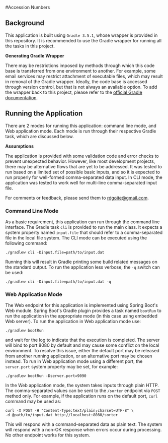 #Accession Numbers

## Background
This application is built using `Gradle 3.5.1`, whose wrapper is provided in this repository. It is recommended to use the Gradle wrapper for running all the tasks in this project.

**Generating Gradle Wrapper**

There may be restrictions imposed by methods through which this code base is transferred from one environment to another. For example, some email services may restrict attachment of executable files, which may result in removal of the Gradle wrapper. Ideally, the code base is accessed through version control, but that is not always an available option. To add the wrapper back to this project, please refer to the [official Gradle documentation][1].

## Running the Application

There are 2 modes for running this application: command line mode, and Web application mode. Each mode is run through their respective Gradle task, which are discussed below.

**Assumptions**

The application is provided with some validation code and error checks to prevent unexpected behavior. However, like most development projects, there may be alternative flows that are yet to be addressed. It was tested to run based on a limited set of possible basic inputs, and so it is expected to run properly for well-formed comma-separated data input. In CLI mode, the application was tested to work well for multi-line comma-separated input file.

For comments or feedback, please send them to [rdgoite@gmail.com][2].

### Command Line Mode

As a basic requirement, this application can run through the command line interface. The Gradle task `cli` is provided to run the main class. It expects a system property named `input.file` that should refer to a comma-separated file in the local file system. The CLI mode can be executed using the following command:

    ./gradlew cli -Dinput.file=path/to/input.dat
    
Running this will result in Gradle printing some build related messages on the standard output. To run the application less verbose, the `-q` switch can be used:

    ./gradlew cli -Dinput.file=path/to/input.dat -q

### Web Application Mode

The Web endpoint for this application is implemented using Spring Boot's Web module. Spring Boot's Gradle plugin provides a task named `bootRun` to run the application in the appropriate mode (in this case using embedded Web server). To run the application in Web application mode use:

    ./gradlew bootRun
    
and wait for the log to indicate that the execution is completed. The server will bind to port 8080 by default and may cause some conflict on the local environment. To resolve this issue, either the default port may be released from another running application, or an alternative port may be chosen instead. To run in Web application mode using a different port, the `server.port` system property may be set, for example:

    ./gradlew bootRun -Dserver.port=9090

In the Web application mode, the system takes inputs through plain HTTP. The comma-separated values can be sent to the `/sorter` endpoint via `POST` method only. For example, if the application runs on the default port, `curl` command may be used as:

    curl -X POST -H "Content-Type:text/plain;charset=UTF-8" \
    -d @path/to/input.dat http://localhost:8080/sorter
    
This will respond with a command-separated data as plain text. The system will respond with a non-OK response when errors occur during processing. No other endpoint works for this system.
    

<!-- links -->
[1]: https://docs.gradle.org/3.3/userguide/gradle_wrapper.html#sec:wrapper_generation
[2]: mailto:rdgoite@gmail.com